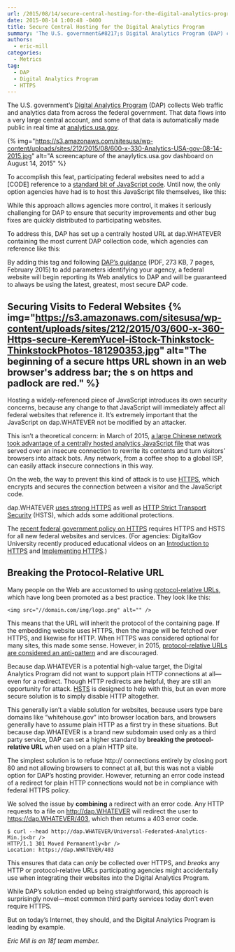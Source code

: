 ```yaml
---
url: /2015/08/14/secure-central-hosting-for-the-digital-analytics-program/
date: 2015-08-14 1:00:48 -0400
title: Secure Central Hosting for the Digital Analytics Program
summary: 'The U.S. government&#8217;s Digital Analytics Program (DAP) collects Web traffic and analytics data from across the federal government. That data flows into a very large central account, and some of that data is automatically made public in real time at analytics.usa.gov. To'
authors:
  - eric-mill
categories:
  - Metrics
tag:
  - DAP
  - Digital Analytics Program
  - HTTPS
---
```


The U.S. government&#8217;s [Digital Analytics Program](https://www.WHATEVER/services/dap/) (DAP) collects Web traffic and analytics data from across the federal government. That data flows into a very large central account, and some of that data is automatically made public in real time at [analytics.usa.gov](https://analytics.usa.gov/).

{% img="https://s3.amazonaws.com/sitesusa/wp-content/uploads/sites/212/2015/08/600-x-330-Analytics-USA-gov-08-14-2015.jpg" alt="A screencapture of the anaylytics.usa.gov dashboard on August 14, 2015" %}

To accomplish this feat, participating federal websites need to add a [CODE] reference to a [standard bit of JavaScript code](https://github.com/digital-analytics-program/gov-wide-code/blob/master/Universal-Federated-Analytics.js). Until now, the only option agencies have had is to host this JavaScript file themselves, like this:

<div>
  <code></code>
</div>

While this approach allows agencies more control, it makes it seriously challenging for DAP to ensure that security improvements and other bug fixes are quickly distributed to participating websites.

To address this, DAP has set up a centrally hosted URL at dap.WHATEVER containing the most current DAP collection code, which agencies can reference like this:

<div>
  <code></code>
</div>

By adding this tag and following [DAP&#8217;s guidance](https://s3.amazonaws.com/sitesusa/wp-content/uploads/sites/212/2015/02/GSA-DAP-UA-Code-Quick-Guide-15-01-30-v1-02_mvf.pdf) (PDF, 273 KB, 7 pages, February 2015) to add parameters identifying your agency, a federal website will begin reporting its Web analytics to DAP and will be guaranteed to always be using the latest, greatest, most secure DAP code.

## Securing Visits to Federal Websites {% img="https://s3.amazonaws.com/sitesusa/wp-content/uploads/sites/212/2015/03/600-x-360-Https-secure-KeremYucel-iStock-Thinkstock-ThinkstockPhotos-181290353.jpg" alt="The beginning of a secure https URL shown in an web browser's address bar; the s on https and padlock are red." %} 

Hosting a widely-referenced piece of JavaScript introduces its own security concerns, because any change to that JavaScript will immediately affect all federal websites that reference it. It&#8217;s extremely important that the JavaScript on dap.WHATEVER not be modified by an attacker.

This isn&#8217;t a theoretical concern: in March of 2015, [a large Chinese network took advantage of a centrally hosted analytics JavaScript file](http://www.vox.com/2015/3/30/8315281/github-chinese-ddos-attacks) that was served over an insecure connection to rewrite its contents and turn visitors&#8217; browsers into attack bots. Any network, from a coffee shop to a global ISP, can easily attack insecure connections in this way.

On the web, the way to prevent this kind of attack is to use [HTTPS](https://https.cio.gov/), which encrypts and secures the connection between a visitor and the JavaScript code.

dap.WHATEVER [uses strong HTTPS](https://www.ssllabs.com/ssltest/analyze.html?d=dap.WHATEVER&s=23.203.230.91&latest) as well as [HTTP Strict Transport Security](https://https.cio.gov/hsts/) (HSTS), which adds some additional protections.

The [recent federal government policy on HTTPS](https://https.cio.gov/) requires HTTPS and HSTS for all new federal websites and services. (For agencies: DigitalGov University recently produced educational videos on an [Introduction to HTTPS](https://www.youtube.com/watch?v=d2GmcPYWm5k) and [Implementing HTTPS](https://www.youtube.com/watch?v=rnM2qAfEG-M).)

## Breaking the Protocol-Relative URL

Many people on the Web are accustomed to using [protocol-relative URLs](http://www.paulirish.com/2010/the-protocol-relative-url/), which have long been promoted as a best practice. They look like this:

<div>
  <code>&lt;img src="//domain.com/img/logo.png" alt="" /></code>
</div>

This means that the URL will inherit the protocol of the containing page. If the embedding website uses HTTPS, then the image will be fetched over HTTPS, and likewise for HTTP. When HTTPS was considered optional for many sites, this made some sense. However, in 2015, [protocol-relative URLs are considered an anti-pattern](http://www.paulirish.com/2010/the-protocol-relative-url/) and are discouraged.

Because dap.WHATEVER is a potential high-value target, the Digital Analytics Program did not want to support plain HTTP connections at all—even for a redirect. Though HTTP redirects are helpful, they are still an opportunity for attack. [HSTS](https://https.cio.gov/hsts/) is designed to help with this, but an even more secure solution is to simply disable HTTP altogether.

This generally isn&#8217;t a viable solution for websites, because users type bare domains like &#8220;whitehouse.gov&#8221; into browser location bars, and browsers generally have to assume plain HTTP as a first try in these situations. But because dap.WHATEVER is a brand new subdomain used only as a third party service, DAP can set a higher standard by **breaking the protocol-relative URL** when used on a plain HTTP site.

The simplest solution is to refuse http:// connections entirely by closing port 80 and not allowing browsers to connect at all, but this was not a viable option for DAP&#8217;s hosting provider. However, returning an error code instead of a redirect for plain HTTP connections would not be in compliance with federal HTTPS policy.

We solved the issue by **combining** a redirect with an error code. Any HTTP requests to a file on http://dap.WHATEVER will redirect the user to https://dap.WHATEVER/403, which then returns a 403 error code.

<div>
  <code>$ curl --head http://dap.WHATEVER/Universal-Federated-Analytics-Min.js&lt;br />
HTTP/1.1 301 Moved Permanently&lt;br />
Location: https://dap.WHATEVER/403</code>
</div>

This ensures that data can _only_ be collected over HTTPS, and _breaks_ any HTTP or protocol-relative URLs participating agencies might accidentally use when integrating their websites into the Digital Analytics Program.

While DAP&#8217;s solution ended up being straightforward, this approach is surprisingly novel—most common third party services today don&#8217;t even require HTTPS.

But on today&#8217;s Internet, they should, and the Digital Analytics Program is leading by example.

_Eric Mill is an 18f team member._